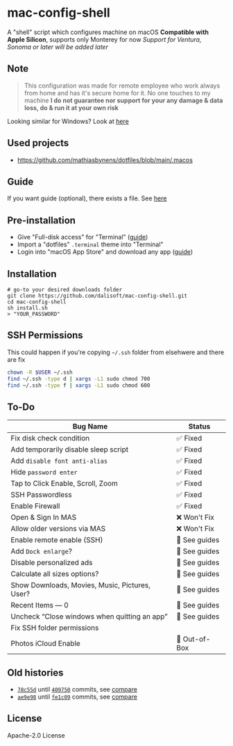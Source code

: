 # mac-config-shell

A "shell" script which configures machine on macOS
**Compatible with Apple Silicon**, supports only Monterey for now
_Support for Ventura, Sonoma or later will be added later_

## Note

> This configuration was made for remote employee who work always from home and has it's secure home for it. No one touches to my machine
> **I do not guarantee nor support for your any damage & data loss, do & run it at your own risk**

Looking similar for Windows? Look at [here](https://github.com/dalisoft/win-install)

## Used projects

- <https://github.com/mathiasbynens/dotfiles/blob/main/.macos>

## Guide

If you want guide (optional), there exists a file. See [here](./guide.md)

## Pre-installation

- Give "Full-disk access" for "Terminal" ([guide](https://www.howtoisolve.com/full-disk-access-full-permissions-on-mac/))
- Import a "dotfiles" `.terminal` theme into "Terminal"
- Login into "macOS App Store" and download any app ([guide](https://support.apple.com/en-uz/guide/app-store/fir6253293d/3.0/mac/12.0))

## Installation

```shell
# go-to your desired downloads folder
git clone https://github.com/dalisoft/mac-config-shell.git
cd mac-config-shell
sh install.sh
> "YOUR_PASSWORD"
```

## SSH Permissions

This could happen if you're copying `~/.ssh` folder from elsehwere and there are fix

```sh
chown -R $USER ~/.ssh
find ~/.ssh -type d | xargs -L1 sudo chmod 700
find ~/.ssh -type f | xargs -L1 sudo chmod 600
```

## To-Do

| Bug Name                                       | Status        |
| ---------------------------------------------- | ------------- |
| Fix disk check condition                       | ✅ Fixed      |
| Add temporarily disable sleep script           | ✅ Fixed      |
| Add `disable font anti-alias`                  | ✅ Fixed      |
| Hide `password enter`                          | ✅ Fixed      |
| Tap to Click Enable, Scroll, Zoom              | ✅ Fixed      |
| SSH Passwordless                               | ✅ Fixed      |
| Enable Firewall                                | ✅ Fixed      |
| Open & Sign In MAS                             | ❌ Won't Fix  |
| Allow older versions via MAS                   | ❌ Won't Fix  |
| Enable remote enable (SSH)                     | 📝 See guides |
| Add `Dock enlarge`?                            | 📝 See guides |
| Disable personalized ads                       | 📝 See guides |
| Calculate all sizes options?                   | 📝 See guides |
| Show Downloads, Movies, Music, Pictures, User? | 📝 See guides |
| Recent Items — 0                               | 📝 See guides |
| Uncheck “Close windows when quitting an app”   | 📝 See guides |
| Fix SSH folder permissions                     |               |
| Photos iCloud Enable                           | 🤔 Out-of-Box |

## Old histories

- [`78c55d`](https://github.com/dalisoft/config/commit/78c55d1182d93ccde8b5a82958ee3afbbbf9e2bd) until [`409750`](https://github.com/dalisoft/config/commit/4097507eb225644425e37dca15965f3a2b0aca40) commits, see [compare](https://github.com/dalisoft/ansible-config/compare/78c55d...409750)
- [`ae9e98`](https://github.com/dalisoft/ansible-config/commit/ae9e9892b770ab3817107a56271a96d6deb1558a) until [`fe1c09`](https://github.com/dalisoft/ansible-config/commit/fe1c09426aec767ba8471f496e91bb21a0be091b) commits, see [compare](https://github.com/dalisoft/ansible-config/compare/ae9e98...fe1c09)

## License

Apache-2.0 License
